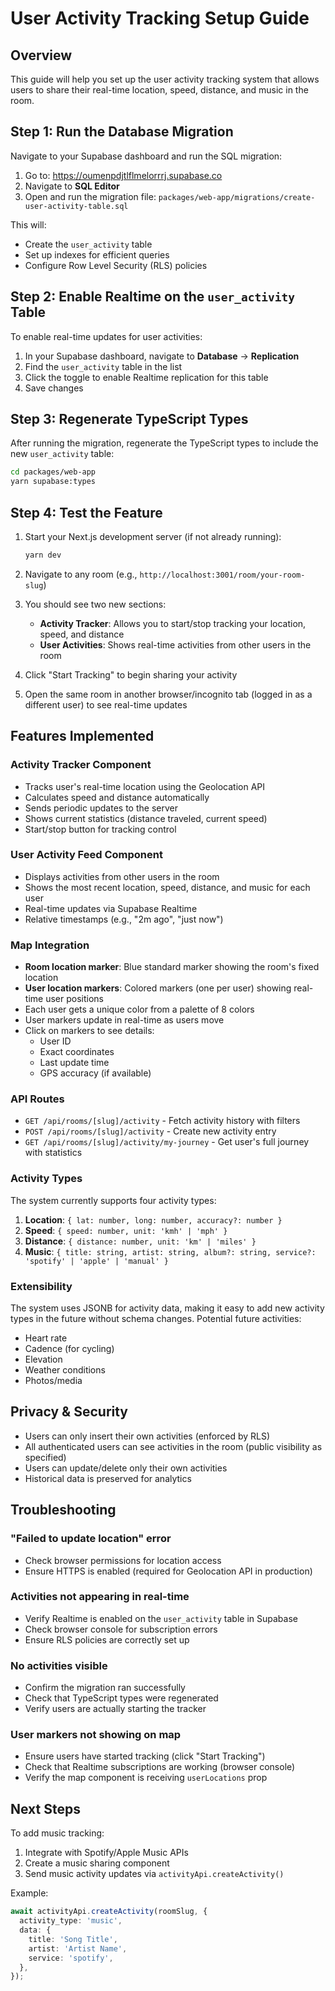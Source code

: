 # User Activity Tracking Setup Guide

## Overview

This guide will help you set up the user activity tracking system that allows users to share their real-time location, speed, distance, and music in the room.

## Step 1: Run the Database Migration

Navigate to your Supabase dashboard and run the SQL migration:

1. Go to: https://oumenpdjtlflmelorrrj.supabase.co
2. Navigate to **SQL Editor**
3. Open and run the migration file: `packages/web-app/migrations/create-user-activity-table.sql`

This will:

- Create the `user_activity` table
- Set up indexes for efficient queries
- Configure Row Level Security (RLS) policies

## Step 2: Enable Realtime on the `user_activity` Table

To enable real-time updates for user activities:

1. In your Supabase dashboard, navigate to **Database** → **Replication**
2. Find the `user_activity` table in the list
3. Click the toggle to enable Realtime replication for this table
4. Save changes

## Step 3: Regenerate TypeScript Types

After running the migration, regenerate the TypeScript types to include the new `user_activity` table:

```bash
cd packages/web-app
yarn supabase:types
```

## Step 4: Test the Feature

1. Start your Next.js development server (if not already running):

   ```bash
   yarn dev
   ```

2. Navigate to any room (e.g., `http://localhost:3001/room/your-room-slug`)

3. You should see two new sections:
   - **Activity Tracker**: Allows you to start/stop tracking your location, speed, and distance
   - **User Activities**: Shows real-time activities from other users in the room

4. Click "Start Tracking" to begin sharing your activity

5. Open the same room in another browser/incognito tab (logged in as a different user) to see real-time updates

## Features Implemented

### Activity Tracker Component

- Tracks user's real-time location using the Geolocation API
- Calculates speed and distance automatically
- Sends periodic updates to the server
- Shows current statistics (distance traveled, current speed)
- Start/stop button for tracking control

### User Activity Feed Component

- Displays activities from other users in the room
- Shows the most recent location, speed, distance, and music for each user
- Real-time updates via Supabase Realtime
- Relative timestamps (e.g., "2m ago", "just now")

### Map Integration

- **Room location marker**: Blue standard marker showing the room's fixed location
- **User location markers**: Colored markers (one per user) showing real-time user positions
- Each user gets a unique color from a palette of 8 colors
- User markers update in real-time as users move
- Click on markers to see details:
  - User ID
  - Exact coordinates
  - Last update time
  - GPS accuracy (if available)

### API Routes

- `GET /api/rooms/[slug]/activity` - Fetch activity history with filters
- `POST /api/rooms/[slug]/activity` - Create new activity entry
- `GET /api/rooms/[slug]/activity/my-journey` - Get user's full journey with statistics

### Activity Types

The system currently supports four activity types:

1. **Location**: `{ lat: number, long: number, accuracy?: number }`
2. **Speed**: `{ speed: number, unit: 'kmh' | 'mph' }`
3. **Distance**: `{ distance: number, unit: 'km' | 'miles' }`
4. **Music**: `{ title: string, artist: string, album?: string, service?: 'spotify' | 'apple' | 'manual' }`

### Extensibility

The system uses JSONB for activity data, making it easy to add new activity types in the future without schema changes. Potential future activities:

- Heart rate
- Cadence (for cycling)
- Elevation
- Weather conditions
- Photos/media

## Privacy & Security

- Users can only insert their own activities (enforced by RLS)
- All authenticated users can see activities in the room (public visibility as specified)
- Users can update/delete only their own activities
- Historical data is preserved for analytics

## Troubleshooting

### "Failed to update location" error

- Check browser permissions for location access
- Ensure HTTPS is enabled (required for Geolocation API in production)

### Activities not appearing in real-time

- Verify Realtime is enabled on the `user_activity` table in Supabase
- Check browser console for subscription errors
- Ensure RLS policies are correctly set up

### No activities visible

- Confirm the migration ran successfully
- Check that TypeScript types were regenerated
- Verify users are actually starting the tracker

### User markers not showing on map

- Ensure users have started tracking (click "Start Tracking")
- Check that Realtime subscriptions are working (browser console)
- Verify the map component is receiving `userLocations` prop

## Next Steps

To add music tracking:

1. Integrate with Spotify/Apple Music APIs
2. Create a music sharing component
3. Send music activity updates via `activityApi.createActivity()`

Example:

```typescript
await activityApi.createActivity(roomSlug, {
  activity_type: 'music',
  data: {
    title: 'Song Title',
    artist: 'Artist Name',
    service: 'spotify',
  },
});
```

